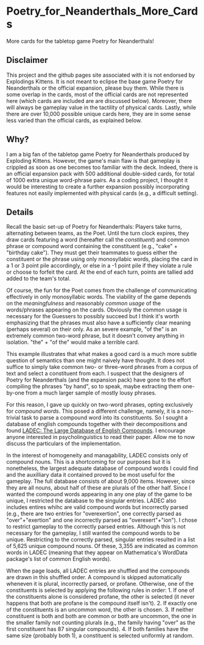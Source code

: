 # Poetry_for_Neanderthals_More_Cards
More cards for the tabletop game Poetry for Neanderthals!

## Disclaimer
This project and the github pages site associated with it is not endorsed by Explodings Kittens. It is not meant to eclipse the base game Poetry for Neanderthals or the official expansion, please buy them. While there is some overlap in the cards, most of the official cards are not represented here (which cards are included are are discussed below). Moreover, there will always be gameplay value in the tactility of physical cards. Lastly, while there are over 10,000 possible unique cards here, they are in some sense less varied than the official cards, as explained below.

## Why?
I am a big fan of the tabletop game Poetry for Neanderthals produced by Exploding Kittens. However, the game's main flaw is that gameplay is crippled as soon as one becomes too familiar with the deck. Indeed, there is an official expansion pack with 500 additional double-sided cards, for total of 1000 extra unique word-phrase pairs. As a coding project, I thought it would be interesting to create a further expansion possibly incorporating features not easily implemented with physical cards (e.g., a difficult setting). 

## Details
Recall the basic set-up of Poetry for Neanderthals: Players take turns, alternating between teams, as the Poet. Until the turn clock expires, they draw cards featuring a word (hereafter call the *constituent*) and common phrase or compound word containing the constituent (e.g., "cake" + "birthday cake"). They must get their teammates to guess either the constituent or the phrase using only monosyllabic words, placing the card in a 1 or 3 point pile accordingly, or else in a -1 point pile if they violate a rule or choose to forfeit the card. At the end of each turn, points are tallied add added to the team's total. 

Of course, the fun for the Poet comes from the challenge of communicating effectively in only monosyllabic words. The viability of the game depends on the *meaningfulness* and reasonably *common usage* of the words/phrases appearing on the cards. Obviously the common usage is necessary for the Guessers to possibly succeed but I think it's worth emphasizing that the phrases must also have a sufficiently clear meaning (perhaps several) on their only. As an severe example, "of the" is an extremely common two-word phrase, but it doesn't convey anything in isolation. "the" + "of the" would make a terrible card.

This example illustrates that what makes a good card is a much more subtle question of semantics than one might naively have thought. It does not suffice to simply take common two- or three-word phrases from a corpus of text and select a constituent from each. I suspect that the designers of Poetry for Neanderthals (and the expansion pack) have gone to the effort compiling the phrases "by hand", so to speak, maybe extracting them one-by-one from a much larger sample of mostly lousy phrases. 

For this reason, I gave up quickly on two-word phrases, opting exclusively for *compound words*. This posed a different challenge, namely, it is a non-trivial task to parse a compound word into its constituents. So I sought a database of english compounds together with their decompositions and found [LADEC: The Large Database of English Compounds](https://doi.org/10.3758/s13428-019-01282-6). I encourage anyone interested in psycholinguistics to read their paper. Allow me to now discuss the particulars of the implementation.

In the interest of homogeneity and managability, LADEC consists only of compound nouns. This is a shortcoming for our purposes but it is nonetheless, the largest adequate database of compound words I could find and the auxilliary data it contained proved to be most useful for the gameplay. The full database consists of about 9,000 items. However, since they are all nouns, about half of these are plurals of the other half. Since I wanted the compound words appearing in any one play of the game to be unique, I restricted the database to the singular entries. LADEC also includes entires whihc are valid compound words but incorrectly parsed (e.g., there are two entries for "overexertion", one correctly parsed as "over"+"exertion" and one incorrectly parsed as "overexert"+"ion"). I chose to restrict gameplay to the correctly parsed entries. Although this is not necessary for the gameplay, I still wanted the compound words to be unique. Restricting to the correctly parsed, singular entries resulted in a list of 5,625 unique compound nouns. Of these, 3,355 are indicated as common words in LADEC (meaning that they appear on Mathematica's WordData package's list of common English words). 

When the page loads, all LADEC entries are shuffled and the compounds are drawn in this shuffled order. A compound is skipped automatically wheneven it is plural, incorrectly parsed, or profane. Otherwise, one of the constituents is selected by applying the following rules in order:
    1. If one of the constituents alone is considered profane, the other is selected (it never happens that both are profane is the compound itself isn't).
    2. If exactly one of the constituents is an uncommon word, the other is chosen.
    3. If neither constituent is both and both are common or both are uncommon, the one in the smaller family not counting plurals (e.g., the family having "over" as the first constituent has 87 singular compounds).
    4. If both families have the same size (probably both 1), a constituent is selected uniformly at random.






